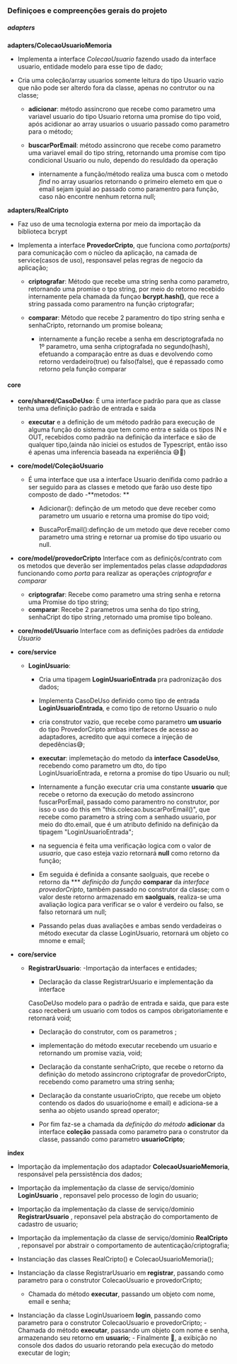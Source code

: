 
### Definiçoes e compreenções gerais do projeto


##### adapters ####

  **adapters/ColecaoUsuarioMemoria**

  - Implementa a interface *ColecaoUsuario* fazendo usado da interface usuario, entidade modelo para esse tipo de dado;

  - Cria uma coleção/array usuarios somente leitura do tipo Usuario vazio que não pode ser alterdo fora da classe, apenas no contrutor ou na classe;

    - **adicionar**: método assincrono que recebe como parametro uma variavel usuario do tipo Usuario retorna uma promise do tipo void, após acidionar ao array usuarios o usuario passado como parametro para o método;

    - **buscarPorEmail**: método assincrono que recebe como parametro uma variavel email do tipo string, retornando uma promise com tipo condicional Usuario ou nulo, dependo do resuldado da operação
       - internamente a função/método realiza uma busca com o metodo *find* no array usuarios retornando o  primeiro elemeto em que o email sejam iguial ao passado como paramentro para função, caso não encontre nenhum retorna null;
    
**adapters/RealCripto**
  
  - Faz uso de uma tecnologia externa por meio da importação da biblioteca bcrypt

  - Implementa a interface **ProvedorCripto**, que funciona como *porta(ports)* para comunicação com o núcleo da aplicação, na camada de service(casos de uso), responsavel pelas regras de negocio da aplicação;

    - **criptografar**: Método que recebe uma string senha como parametro, retornando uma promise o tpo string, por meio do retorno recebido internamente pela chamada da funçao **bcrypt.hash()**, que rece a string passada como paramentro na função criptografar;

    - **comparar**: Método que recebe 2 paramentro do tipo string senha e senhaCripto, retornando um promise boleana;
      - internamente a função recebe a senha em descriptografada no 1º parametro, uma senha criptografada no segundo(hash), efetuando a comparação entre as duas e devolvendo como retorno verdadeiro(true) ou falso(false), que é repassado como retorno pela função comparar



#### core ####


- **core/shared/CasoDeUso**: É uma interface padrão para que as classe tenha uma definição padrão de entrada e saida
  - **executar** e a definição de um método padrão para execução de alguma função do sistema que tem como entra e saída os tipos IN e OUT, recebidos como padrão na definição da interface e são de qualquer tipo,(ainda não iniciei os estudos de Typescript, então isso é apenas uma inferencia baseada na experiência 😅😬)

- **core/model/ColeçãoUsuario** 
  - É uma interface que usa a interface Usuario denifida como padrão a ser seguido para as classes e metodo que farão uso deste tipo composto de dado
    -**metodos: **
      - Adicionar(): definção de um metodo que deve receber como parametro um usuario e retorna uma promise do tipo void;

      - BuscaPorEmail():definção de um metodo que deve receber como parametro uma string e retornar ua promise do tipo usuario ou null.


- **core/model/provedorCripto**
  Interface com as definiçõs/contrato com os metodos que deverão ser implementados pelas classe *adapdadoras* funcionando como *porta* para realizar as operações *criptografar e comparar*

    - **criptografar**: Recebe como parametro uma string senha e retorna uma Promise do tipo string;
    - **comparar**: Recebe 2 parametros uma senha do tipo string, senhaCript do tipo string ,retornado uma promise tipo boleano.

- **core/model/Usuario** 
    Interface com as definições padrões da *entidade Usuario*

- **core/service**
  - **LoginUsuario**:
    - Cria uma tipagem **LoginUsuarioEntrada** pra padronização dos dados;
    - Implementa CasoDeUso definido como tipo de entrada **LoginUsuarioEntrada**, e como tipo de retorno Usuario o nulo
    - cria construtor vazio, que recebe como parametro **um usuario** do tipo ProvedorCripto ambas interfaces de acesso ao adaptadores, acredito que aqui comece a injeção de depedências😅;

    - **executar**: implemetação do metodo da **interface CasodeUso**, recebendo como parametro um dto, do tipo LoginUsuarioEntrada, e retorna a promise do tipo Usuario ou null;
    - Internamente a função executar cria uma constante **usuario** que recebe o retorno da execução do metodo assincrono fuscarPorEmail, passado como paramentro no construtor, por isso o uso do this em "this.colecao.buscarPorEmail()", que recebe como parametro a string com a senhado usuario, por meio do dto.email, que é um atributo definido na definição da tipagem "LoginUsuarioEntrada";
    - na seguencia é feita uma verificação logica com o valor de *usuario*, que caso esteja vazio retornará **null** como retorno da função;
    - Em seguida é definida a consante saoIguais, que recebe o retorno da *** *definição da função*    **comparar** da *interface provedorCripto*, também passado no construtor da classe;
    com o valor deste retorno armazenado em **saoIguais**, realiza-se uma avaliação logica para verificar se o valor é verdeiro ou falso, se falso retornará um null;
    - Passando pelas duas avaliações e ambas sendo verdadeiras o método executar da classe LoginUsuario, retornará um objeto co mnome e email;


- **core/service**
  - **RegistrarUsuario**:
    -Importação da interfaces e entidades;

    - Declaração da classe RegistrarUsuario e implementação da interface 
    
    CasoDeUso modelo para o padrão de entrada e saida, que para este caso 
    receberá um usuario com todos os campos obrigatoriamente e retornará  void;

    - Declaração do construtor, com os parametros ;

    - implementação do método executar recebendo um usuario e retornando um promise vazia, void;

    - Declaração da constante senhaCripto, que recebe o retorno da definição do metodo assincrono criptografar de provedorCripto, recebendo como parametro uma string senha;

    - Declaração da constante usuarioCripto, que recebe um objeto contendo os dados do usuario(nome e email) e adiciona-se a senha ao objeto usando spread operator;

    - Por fim faz-se a chamada da *definição do método*  **adicionar** da interface **coleção** passada como parametro para o construtor da classe, passando como parametro **usuarioCripto**;

**index**
  - Importação da implementação dos adaptador **ColecaoUsuarioMemoria**, responsável pela perssistência dos dados;

  - Importação da implementação da classe de serviço/dominio **LoginUsuario** , reponsavel pelo processo de login do usuario;
  
  - Importação da implementação da classe de serviço/dominio **RegistrarUsuario** , reponsavel pela abstração do comportamento de cadastro de usuario;
  
  - Importação da implementação da classe de serviço/dominio **RealCripto** , reponsavel por abstrair o comportamento de autenticação/criptografia;

  - Instanciação das classes RealCripto() e ColecaoUsuarioMemoria();
  - Instanciação da classe RegistrarUsuario em **registrar**, passando como parametro para o construtor ColecaoUsuario e provedorCripto;
    - Chamada do método **executar**, passando um objeto com nome, email e senha;

   - Instanciação da classe LoginUsuarioem **login**, passando como parametro para o construtor ColecaoUsuario e provedorCripto;
    - Chamada do método **executar**, passando um objeto com nome e senha, armazenando seu retorno em **usuario**;
    - Finalmente 🥵, a exibição no console dos dados do usuario retorando pela execução do metodo executar de login;
    
   

